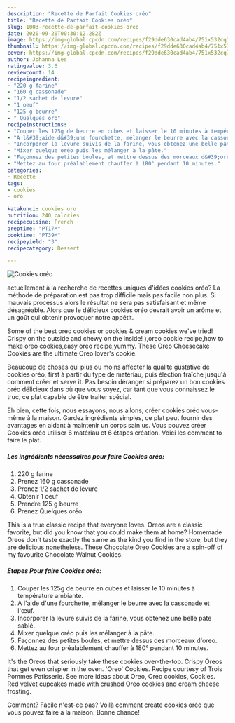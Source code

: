 ```yaml
---
description: "Recette de Parfait Cookies oréo"
title: "Recette de Parfait Cookies oréo"
slug: 1003-recette-de-parfait-cookies-oreo
date: 2020-09-20T00:30:12.282Z
image: https://img-global.cpcdn.com/recipes/f29dde630cad4ab4/751x532cq70/cookies-oreo-photo-principale-de-la-recette.jpg
thumbnail: https://img-global.cpcdn.com/recipes/f29dde630cad4ab4/751x532cq70/cookies-oreo-photo-principale-de-la-recette.jpg
cover: https://img-global.cpcdn.com/recipes/f29dde630cad4ab4/751x532cq70/cookies-oreo-photo-principale-de-la-recette.jpg
author: Johanna Lee
ratingvalue: 3.6
reviewcount: 14
recipeingredient:
- "220 g farine"
- "160 g cassonade"
- "1/2 sachet de levure"
- "1 oeuf"
- "125 g beurre"
- " Quelques oro"
recipeinstructions:
- "Couper les 125g de beurre en cubes et laisser le 10 minutes à température ambiante."
- "A l&#39;aide d&#39;une fourchette, mélanger le beurre avec la cassonade et l&#39;œuf."
- "Incorporer la levure suivis de la farine, vous obtenez une belle pâte sablé."
- "Mixer quelque oréo puis les mélanger à la pâte."
- "Façonnez des petites boules, et mettre dessus des morceaux d&#39;oreo."
- "Mettez au four préalablement chauffer à 180° pendant 10 minutes."
categories:
- Recette
tags:
- cookies
- oro

katakunci: cookies oro 
nutrition: 240 calories
recipecuisine: French
preptime: "PT17M"
cooktime: "PT39M"
recipeyield: "3"
recipecategory: Dessert

---
```



![Cookies oréo](https://img-global.cpcdn.com/recipes/f29dde630cad4ab4/751x532cq70/cookies-oreo-photo-principale-de-la-recette.jpg)

actuellement à la recherche de recettes uniques d'idées cookies oréo? La méthode de préparation est pas trop difficile mais pas facile non plus. Si mauvais processus alors le résultat ne sera pas satisfaisant et même désagréable. Alors que le délicieux cookies oréo devrait avoir un arôme et un goût qui obtenir provoquer notre appétit.

Some of the best oreo cookies or cookies &amp; cream cookies we&#39;ve tried! Crispy on the outside and chewy on the inside! ),oreo cookie recipe,how to make oreo cookies,easy oreo recipe,yummy. These Oreo Cheesecake Cookies are the ultimate Oreo lover&#39;s cookie.

Beaucoup de choses qui plus ou moins affecter la qualité gustative de cookies oréo, first à partir du type de matériau, puis élection fraîche jusqu'à comment créer et serve it. Pas besoin déranger si préparez un bon cookies oréo délicieux dans où que vous soyez, car tant que vous connaissez le truc, ce plat capable de être traiter spécial.


Eh bien, cette fois, nous essayons, nous allons, créer cookies oréo vous-même à la maison. Gardez ingrédients simples, ce plat peut fournir des avantages en aidant à maintenir un corps sain us. Vous pouvez créer Cookies oréo utiliser 6 matériau et 6 étapes création. Voici les comment to faire le plat.

<!--inarticleads1-->

##### Les ingrédients nécessaires pour faire Cookies oréo:

1.  220 g farine
1. Prenez 160 g cassonade
1. Prenez 1/2 sachet de levure
1. Obtenir 1 oeuf
1. Prendre 125 g beurre
1. Prenez  Quelques oréo


This is a true classic recipe that everyone loves. Oreos are a classic favorite, but did you know that you could make them at home? Homemade Oreos don&#39;t taste exactly the same as the kind you find in the store, but they are delicious nonetheless. These Chocolate Oreo Cookies are a spin-off of my favourite Chocolate Walnut Cookies. 

<!--inarticleads2-->

##### Étapes Pour faire Cookies oréo:

1. Couper les 125g de beurre en cubes et laisser le 10 minutes à température ambiante.
1. A l&#39;aide d&#39;une fourchette, mélanger le beurre avec la cassonade et l&#39;œuf.
1. Incorporer la levure suivis de la farine, vous obtenez une belle pâte sablé.
1. Mixer quelque oréo puis les mélanger à la pâte.
1. Façonnez des petites boules, et mettre dessus des morceaux d&#39;oreo.
1. Mettez au four préalablement chauffer à 180° pendant 10 minutes.


It&#39;s the Oreos that seriously take these cookies over-the-top. Crispy Oreos that get even crispier in the oven. &#39;Oreo&#39; Cookies. Recipe courtesy of Trois Pommes Patisserie. See more ideas about Oreo, Oreo cookies, Cookies. Red velvet cupcakes made with crushed Oreo cookies and cream cheese frosting. 


Comment? Facile n'est-ce pas? Voilà comment create cookies oréo que vous pouvez faire à la maison. Bonne chance!
